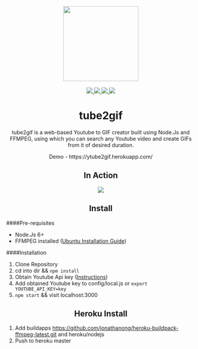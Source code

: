 <div align="center">
  <a href="https://github.com/uttpal/tube2gif">
    <img width="200" heigth="200" src="https://cloud.githubusercontent.com/assets/8591801/22406988/b486c34a-e683-11e6-824a-909dd63c61d8.png">
  </a>
  <br>
  <br>
	<a href="https://img.shields.io/magnumci/ci/96ffb83fa700f069024921b0702e76ff.svg">
		<img src="https://img.shields.io/magnumci/ci/96ffb83fa700f069024921b0702e76ff.svg">
	</a>
	<a href="https://img.shields.io/npm/v/npm.svg">
		<img src="https://img.shields.io/npm/v/npm.svg">
	</a>
	<a href="https://img.shields.io/npm/l/express.svg">
		<img src="https://img.shields.io/npm/l/express.svg">
	</a>
	<a href="https://img.shields.io/david/strongloop/express.svg">
		<img src="https://img.shields.io/david/strongloop/express.svg">
	</a>
  <h1>tube2gif</h1>
  <p>
    tube2gif is a web-based Youtube to GIF creator built using Node.Js and FFMPEG, using which you can search any Youtube video and create GIFs from it of desired duration.
   
   <p>
    Demo - https://ytube2gif.herokuapp.com/
  <p>
</div>
<h2 align="center">In Action</h2>
<div align="center">
<img src="https://cloud.githubusercontent.com/assets/8591801/22407995/50075f2e-e697-11e6-8691-1b768661f507.gif">
</div>
<h2 align="center">Install</h2>

####Pre-requisites
* Node.Js 6+
* FFMPEG installed ([Ubuntu Installation Guide](http://tipsonubuntu.com/2016/11/02/install-ffmpeg-3-2-via-ppa-ubuntu-16-04))

####Installation
1. Clone Repository
3. cd into dir && `npm install`
4. Obtain Youtube Api key ([Instructions](https://www.slickremix.com/docs/get-api-key-for-youtube/))
5. Add obtained Youtube key to config/local.js or `export YOUTUBE_API_KEY=key`
4. `npm start` && visit localhost:3000

<h2 align="center">Heroku Install</h2>

1. Add buildapps https://github.com/jonathanong/heroku-buildpack-ffmpeg-latest.git and heroku/nodejs
2. Push to heroku master
